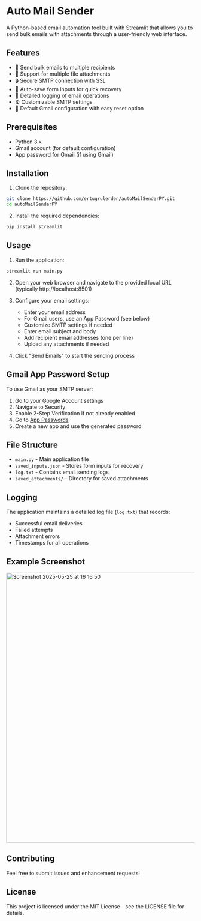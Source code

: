 # Auto Mail Sender

A Python-based email automation tool built with Streamlit that allows you to send bulk emails with attachments through a user-friendly web interface.

## Features

- 📧 Send bulk emails to multiple recipients
- 📎 Support for multiple file attachments
- 🔒 Secure SMTP connection with SSL
- 💾 Auto-save form inputs for quick recovery
- 📝 Detailed logging of email operations
- ⚙️ Customizable SMTP settings
- 🔄 Default Gmail configuration with easy reset option

## Prerequisites

- Python 3.x
- Gmail account (for default configuration)
- App password for Gmail (if using Gmail)

## Installation

1. Clone the repository:
```bash
git clone https://github.com/ertugrulerden/autoMailSenderPY.git
cd autoMailSenderPY
```

2. Install the required dependencies:
```bash
pip install streamlit
```

## Usage

1. Run the application:
```bash
streamlit run main.py
```

2. Open your web browser and navigate to the provided local URL (typically http://localhost:8501)

3. Configure your email settings:
   - Enter your email address
   - For Gmail users, use an App Password (see below)
   - Customize SMTP settings if needed
   - Enter email subject and body
   - Add recipient email addresses (one per line)
   - Upload any attachments if needed

4. Click "Send Emails" to start the sending process

## Gmail App Password Setup

To use Gmail as your SMTP server:

1. Go to your Google Account settings
2. Navigate to Security
3. Enable 2-Step Verification if not already enabled
4. Go to [App Passwords](https://myaccount.google.com/apppasswords)
5. Create a new app and use the generated password

## File Structure

- `main.py` - Main application file
- `saved_inputs.json` - Stores form inputs for recovery
- `log.txt` - Contains email sending logs
- `saved_attachments/` - Directory for saved attachments

## Logging

The application maintains a detailed log file (`log.txt`) that records:
- Successful email deliveries
- Failed attempts
- Attachment errors
- Timestamps for all operations

## Example Screenshot
<img width="720" alt="Screenshot 2025-05-25 at 16 16 50" src="https://github.com/user-attachments/assets/e702ccba-5440-4ff4-822d-1ad7e0044ea9" />

## Contributing

Feel free to submit issues and enhancement requests!

## License

This project is licensed under the MIT License - see the LICENSE file for details. 
